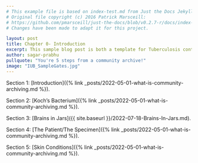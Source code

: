 ```yaml
---
# This example file is based on index-test.md from Just the Docs Jekyll Theme and modified from https://www.embeddedlog.com/jekyll-theme-rtd/demo-pages/test-page.html , Copyright 2021 Carlos Pereira Atencio. 
# Original file copyright (c) 2016 Patrick Marsceill:
# https://github.com/pmarsceill/just-the-docs/blob/v0.2.7-r/docs/index-test.md
# Changes have been made to adapt it for this project.

layout: post
title: Chapter 0- Introduction
excerpt: This sample blog post is both a template for Tuberculosis contents and an example-formatting page.
author: sagar-prabhu
pullquote: "You're 5 steps from a community archive!"
image: "IUB_SampleGates.jpg"
---
```


Section 1: [Introduction]({% link _posts/2022-05-01-what-is-community-archiving.md %}).

Section 2: [Koch’s Bacterium]({% link _posts/2022-05-01-what-is-community-archiving.md %}). 

Section 3: [Brains in Jars]({{ site.baseurl }}/2022-07-18-Brains-In-Jars.md).

Section 4: [The Patient/The Specimen]({% link _posts/2022-05-01-what-is-community-archiving.md %}).

Section 5: [Skin Conditions]({% link _posts/2022-05-01-what-is-community-archiving.md %}).


